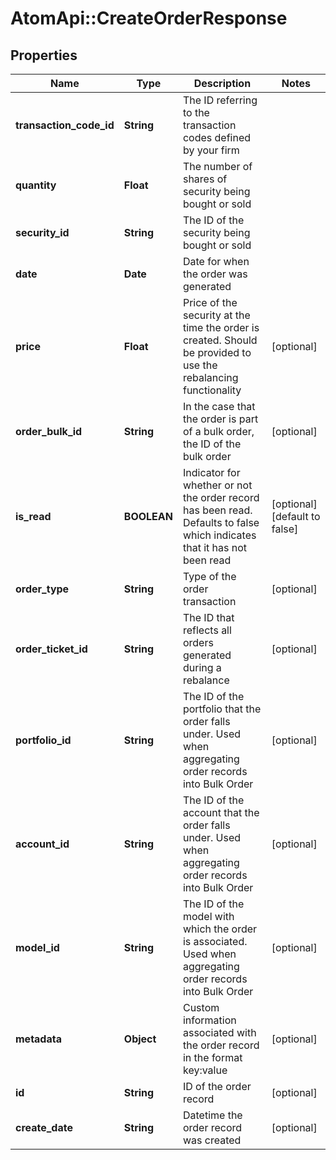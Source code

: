 # AtomApi::CreateOrderResponse

## Properties
Name | Type | Description | Notes
------------ | ------------- | ------------- | -------------
**transaction_code_id** | **String** | The ID referring to the transaction codes defined by your firm | 
**quantity** | **Float** | The number of shares of security being bought or sold | 
**security_id** | **String** | The ID of the security being bought or sold | 
**date** | **Date** | Date for when the order was generated | 
**price** | **Float** | Price of the security at the time the order is created. Should be provided to use the rebalancing functionality | [optional] 
**order_bulk_id** | **String** | In the case that the order is part of a bulk order, the ID of the bulk order | [optional] 
**is_read** | **BOOLEAN** | Indicator for whether or not the order record has been read. Defaults to false which indicates that it has not been read | [optional] [default to false]
**order_type** | **String** | Type of the order transaction | [optional] 
**order_ticket_id** | **String** | The ID that reflects all orders generated during a rebalance | [optional] 
**portfolio_id** | **String** | The ID of the portfolio that the order falls under. Used when aggregating order records into Bulk Order | [optional] 
**account_id** | **String** | The ID of the account that the order falls under. Used when aggregating order records into Bulk Order | [optional] 
**model_id** | **String** | The ID of the model with which the order is associated. Used when aggregating order records into Bulk Order | [optional] 
**metadata** | **Object** | Custom information associated with the order record in the format key:value | [optional] 
**id** | **String** | ID of the order record | [optional] 
**create_date** | **String** | Datetime the order record was created | [optional] 


